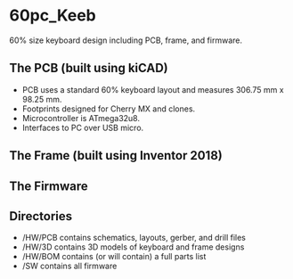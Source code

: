# 60pc_Keeb
60% size keyboard design including PCB, frame, and firmware. 

## The PCB (built using kiCAD)
* PCB uses a standard 60% keyboard layout and measures 306.75 mm x 98.25 mm.
* Footprints designed for Cherry MX and clones.
* Microcontroller is ATmega32u8.
* Interfaces to PC over USB micro.

## The Frame (built using Inventor 2018)

## The Firmware

## Directories
* /HW/PCB contains schematics, layouts, gerber, and drill files
* /HW/3D contains 3D models of keyboard and frame designs
* /HW/BOM contains (or will contain) a full parts list
* /SW contains all firmware
